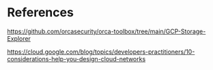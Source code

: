 # References

https://github.com/orcasecurity/orca-toolbox/tree/main/GCP-Storage-Explorer

https://cloud.google.com/blog/topics/developers-practitioners/10-considerations-help-you-design-cloud-networks
